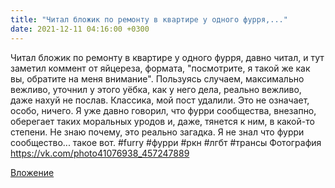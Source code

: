 ```yaml
---
title: "Читал бложик по ремонту в квартире у одного фурря,..."
date: 2021-12-11 04:16:00 +0300
---
```


Читал бложик по ремонту в квартире у одного фурря, давно читал, и тут заметил коммент от яйцереза, формата, "посмотрите, я такой же как вы, обратите на меня внимание". Пользуясь случаем, максимально вежливо, уточнил у этого уёбка, как у него дела, реально вежливо, даже нахуй не послав. Классика, мой пост удалили. Это не означает, особо, ничего. Я уже давно говорил, что фурри сообщества, внезапно, оберегает таких моральных уродов и, даже, тянется к ним, в какой-то степени. Не знаю почему, это реально загадка. Я не знал что фурри сообщество... такое вот.
#furry #фурри #ркн #лгбт #трансы
Фотография
https://vk.com/photo41076938_457247889

[Вложение](https://vk.com/photo41076938_457247889)
